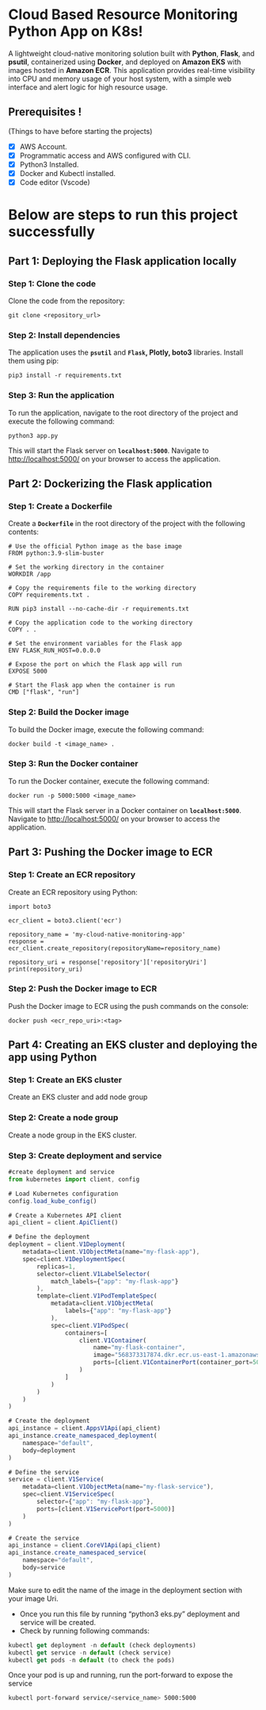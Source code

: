 # **Cloud Based Resource Monitoring Python App on K8s!**

A lightweight cloud-native monitoring solution built with **Python**, **Flask**, and **psutil**, containerized using **Docker**, and deployed on **Amazon EKS** with images hosted in **Amazon ECR**. This application provides real-time visibility into CPU and memory usage of your host system, with a simple web interface and alert logic for high resource usage.

## **Prerequisites** !

(Things to have before starting the projects)

- [x]  AWS Account.
- [x]  Programmatic access and AWS configured with CLI.
- [x]  Python3 Installed.
- [x]  Docker and Kubectl installed.
- [x]  Code editor (Vscode)

# Below are steps to run this project successfully

## **Part 1: Deploying the Flask application locally**

### **Step 1: Clone the code**

Clone the code from the repository:

```
git clone <repository_url>
```

### **Step 2: Install dependencies**

The application uses the **`psutil`** and **`Flask`, Plotly, boto3** libraries. Install them using pip:

```
pip3 install -r requirements.txt
```

### **Step 3: Run the application**

To run the application, navigate to the root directory of the project and execute the following command:

```
python3 app.py
```

This will start the Flask server on **`localhost:5000`**. Navigate to [http://localhost:5000/](http://localhost:5000/) on your browser to access the application.

## **Part 2: Dockerizing the Flask application**

### **Step 1: Create a Dockerfile**

Create a **`Dockerfile`** in the root directory of the project with the following contents:

```
# Use the official Python image as the base image
FROM python:3.9-slim-buster

# Set the working directory in the container
WORKDIR /app

# Copy the requirements file to the working directory
COPY requirements.txt .

RUN pip3 install --no-cache-dir -r requirements.txt

# Copy the application code to the working directory
COPY . .

# Set the environment variables for the Flask app
ENV FLASK_RUN_HOST=0.0.0.0

# Expose the port on which the Flask app will run
EXPOSE 5000

# Start the Flask app when the container is run
CMD ["flask", "run"]
```

### **Step 2: Build the Docker image**

To build the Docker image, execute the following command:

```
docker build -t <image_name> .
```

### **Step 3: Run the Docker container**

To run the Docker container, execute the following command:

```
docker run -p 5000:5000 <image_name>
```

This will start the Flask server in a Docker container on **`localhost:5000`**. Navigate to [http://localhost:5000/](http://localhost:5000/) on your browser to access the application.

## **Part 3: Pushing the Docker image to ECR**

### **Step 1: Create an ECR repository**

Create an ECR repository using Python:

```
import boto3

ecr_client = boto3.client('ecr')

repository_name = 'my-cloud-native-monitoring-app'
response = ecr_client.create_repository(repositoryName=repository_name)

repository_uri = response['repository']['repositoryUri']
print(repository_uri)
```

### **Step 2: Push the Docker image to ECR**

Push the Docker image to ECR using the push commands on the console:

```
docker push <ecr_repo_uri>:<tag>
```

## **Part 4: Creating an EKS cluster and deploying the app using Python**

### **Step 1: Create an EKS cluster**

Create an EKS cluster and add node group

### **Step 2: Create a node group**

Create a node group in the EKS cluster.

### **Step 3: Create deployment and service**

```jsx
#create deployment and service
from kubernetes import client, config

# Load Kubernetes configuration
config.load_kube_config()

# Create a Kubernetes API client
api_client = client.ApiClient()

# Define the deployment
deployment = client.V1Deployment(
    metadata=client.V1ObjectMeta(name="my-flask-app"),
    spec=client.V1DeploymentSpec(
        replicas=1,
        selector=client.V1LabelSelector(
            match_labels={"app": "my-flask-app"}
        ),
        template=client.V1PodTemplateSpec(
            metadata=client.V1ObjectMeta(
                labels={"app": "my-flask-app"}
            ),
            spec=client.V1PodSpec(
                containers=[
                    client.V1Container(
                        name="my-flask-container",
                        image="568373317874.dkr.ecr.us-east-1.amazonaws.com/my_monitoring_app_image:latest",
                        ports=[client.V1ContainerPort(container_port=5000)]
                    )
                ]
            )
        )
    )
)

# Create the deployment
api_instance = client.AppsV1Api(api_client)
api_instance.create_namespaced_deployment(
    namespace="default",
    body=deployment
)

# Define the service
service = client.V1Service(
    metadata=client.V1ObjectMeta(name="my-flask-service"),
    spec=client.V1ServiceSpec(
        selector={"app": "my-flask-app"},
        ports=[client.V1ServicePort(port=5000)]
    )
)

# Create the service
api_instance = client.CoreV1Api(api_client)
api_instance.create_namespaced_service(
    namespace="default",
    body=service
)
```

Make sure to edit the name of the image in the deployment section with your image Uri.

- Once you run this file by running “python3 eks.py” deployment and service will be created.
- Check by running following commands:

```jsx
kubectl get deployment -n default (check deployments)
kubectl get service -n default (check service)
kubectl get pods -n default (to check the pods)
```

Once your pod is up and running, run the port-forward to expose the service

```bash
kubectl port-forward service/<service_name> 5000:5000
```
